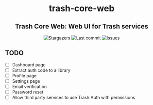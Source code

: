 <div align="center">
    <h1>trash-core-web</h1>
    <h2>Trash Core Web: Web UI for Trash services</h2>
</div>

<div align="center">
  <img alt="Stargazers" src="https://img.shields.io/github/stars/budchirp/trash-core-web?style=for-the-badge&colorA=0b1221&colorB=ff8e8e" />
  <img alt="Last commit" src="https://img.shields.io/github/last-commit/budchirp/trash-core-web?style=for-the-badge&colorA=0b1221&colorB=BDB0E4" />
  <img alt="Issues" src="https://img.shields.io/github/issues/budchirp/trash-core-web?style=for-the-badge&colorA=0b1221&colorB=FBC19D" />
</div>

## TODO

- [ ] Dashboard page
- [ ] Extract auth code to a library
- [ ] Profile page
- [ ] Settings page
- [ ] Email verification
- [ ] Password reset
- [ ] Allow third party services to use Trash Auth with permissions